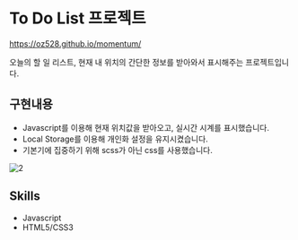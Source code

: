 # To Do List 프로젝트
https://oz528.github.io/momentum/

오늘의 할 일 리스트, 현재 내 위치의 간단한 정보를 받아와서 표시해주는 프로젝트입니다.

## 구현내용
- Javascript를 이용해 현재 위치값을 받아오고, 실시간 시계를 표시했습니다.
- Local Storage를 이용해 개인화 설정을 유지시켰습니다.
- 기본기에 집중하기 위해 scss가 아닌 css를 사용했습니다.

![2](https://user-images.githubusercontent.com/124434808/217062672-8a7b4823-e318-4f1d-9a47-a62a9d3d5e14.png)

## Skills
- Javascript
- HTML5/CSS3
